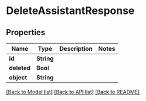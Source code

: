# DeleteAssistantResponse

## Properties
Name | Type | Description | Notes
------------ | ------------- | ------------- | -------------
**id** | **String** |  | 
**deleted** | **Bool** |  | 
**object** | **String** |  | 

[[Back to Model list]](../README.md#documentation-for-models) [[Back to API list]](../README.md#documentation-for-api-endpoints) [[Back to README]](../README.md)


